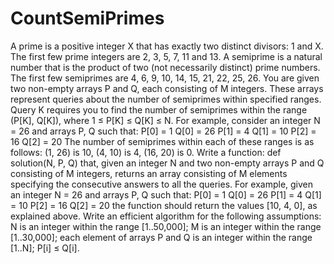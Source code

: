 # CountSemiPrimes
A prime is a positive integer X that has exactly two distinct divisors: 1 and X. The first few prime integers are 2, 3, 5, 7, 11 and 13.
A semiprime is a natural number that is the product of two (not necessarily distinct) prime numbers. The first few semiprimes are 4, 6, 9, 10, 14, 15, 21, 22, 25, 26.
You are given two non-empty arrays P and Q, each consisting of M integers. These arrays represent queries about the number of semiprimes within specified ranges.
Query K requires you to find the number of semiprimes within the range (P[K], Q[K]), where 1 ≤ P[K] ≤ Q[K] ≤ N.
For example, consider an integer N = 26 and arrays P, Q such that:
    P[0] = 1    Q[0] = 26
    P[1] = 4    Q[1] = 10
    P[2] = 16   Q[2] = 20
The number of semiprimes within each of these ranges is as follows:
(1, 26) is 10,
(4, 10) is 4,
(16, 20) is 0.
Write a function:
def solution(N, P, Q)
that, given an integer N and two non-empty arrays P and Q consisting of M integers, returns an array consisting of M elements specifying the consecutive answers to all the queries.
For example, given an integer N = 26 and arrays P, Q such that:
    P[0] = 1    Q[0] = 26
    P[1] = 4    Q[1] = 10
    P[2] = 16   Q[2] = 20
the function should return the values [10, 4, 0], as explained above.
Write an efficient algorithm for the following assumptions:
N is an integer within the range [1..50,000];
M is an integer within the range [1..30,000];
each element of arrays P and Q is an integer within the range [1..N];
P[i] ≤ Q[i].
